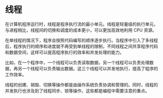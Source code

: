 # 线程

在计算机程序运行时，线程是程序执行流的最小单元。线程是轻量级的执行单元，与进程相比，线程间的切换和调度的成本更小，可以更加高效地利用 CPU 资源。

在单线程的情况下，程序会按照代码编写的顺序逐步执行。当程序中引入了多线程后，程序执行的顺序和进度就不再受到单线程的限制，不同线程之间共享程序代码和数据空间，这样可以提高程序执行的效率和并发处理的能力。

比如，在一个程序中，一个线程可以负责读取数据，另一个线程可以负责处理数据，再另一个线程可以负责输出数据。这三个线程可以并发地执行，提高了程序的工作效率。

线程的创建、销毁、切换等操作都是由操作系统负责协调和管理的。同时，线程的并发执行也涉及到了线程同步、锁等操作，这些都是编程中需要注意的重点。